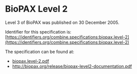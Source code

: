 # BioPAX Level 2
Level 3 of BioPAX was published on 30 December 2005.

Identifier for this specification is: [https://identifiers.org/combine.specifications:biopax.level-2](https://identifiers.org/combine.specifications:biopax.level-2)

The specification can be found at: 

* [biopax.level-2.pdf](./files/biopax.level-2.pdf)
* http://biopax.org/release/biopax-level2-documentation.pdf
